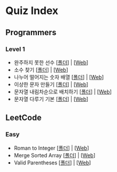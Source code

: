 # Quiz Index

   ## Programmers
   
   ### Level 1
   - 완주하지 못한 선수 [[폴더](1_Programmers/Quiz1)] | [[Web](https://programmers.co.kr/learn/courses/30/lessons/42576)]
   - 소수 찾기 [[폴더](1_Programmers/Quiz2)] | [[Web](https://programmers.co.kr/learn/courses/30/lessons/12921)]
   - 나누어 떨어지는 숫자 배열 [[폴더](1_Programmers/Quiz3)] | [[Web](https://programmers.co.kr/learn/courses/30/lessons/12910)]
   - 이상한 문자 만들기 [[폴더](1_Programmers/Quiz4)] | [[Web](https://programmers.co.kr/learn/courses/30/lessons/12930)]
   - 문자열 내림차순으로 배치하기 [[폴더](1_Programmers/Quiz5)] | [[Web](https://programmers.co.kr/learn/courses/30/lessons/12917)]
   - 문자열 다루기 기본 [[폴더](1_Programmers/Quiz7)] | [[Web](https://programmers.co.kr/learn/courses/30/lessons/12918)]


   ## LeetCode
   
   ### Easy 
   - Roman to Integer [[폴더](2_LeetCode/Quiz1)] | [[Web](https://leetcode.com/problems/roman-to-integer/)]
   - Merge Sorted Array [[폴더](2_LeetCode/Quiz2)] | [[Web](https://leetcode.com/problems/merge-sorted-array/)]
   - Valid Parentheses [[폴더](2_LeetCode/Quiz3)] | [[Web](https://leetcode.com/problems/valid-parentheses/)]
